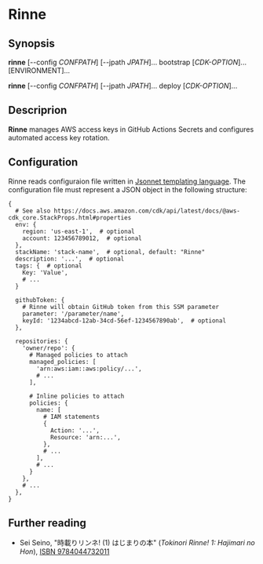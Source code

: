 # Rinne
## Synopsis
**rinne** [--config _CONFPATH_] [--jpath _JPATH_]... bootstrap [_CDK-OPTION_]... [ENVIRONMENT]...

**rinne** [--config _CONFPATH_] [--jpath _JPATH_]... deploy [_CDK-OPTION_]...

## Descriprion
**Rinne** manages AWS access keys in GitHub Actions Secrets and configures automated access key rotation.

## Configuration

Rinne reads configuraion file written in [Jsonnet templating language](https://jsonnet.org). The configuration file must represent a JSON object in the following structure:

```jsonnet
{
  # See also https://docs.aws.amazon.com/cdk/api/latest/docs/@aws-cdk_core.StackProps.html#properties
  env: {
    region: 'us-east-1',  # optional
    account: 123456789012,  # optional
  },
  stackName: 'stack-name',  # optional, default: "Rinne"
  description: '...',  # optional
  tags: {  # optional
    Key: 'Value',
    # ...
  }

  githubToken: {
    # Rinne will obtain GitHub token from this SSM parameter
    parameter: '/parameter/name',
    keyId: '1234abcd-12ab-34cd-56ef-1234567890ab',  # optional
  },

  repositories: {
    'owner/repo': {
      # Managed policies to attach
      managed_policies: [
        'arn:aws:iam::aws:policy/...',
        # ...
      ],

      # Inline policies to attach
      policies: {
        name: [
          # IAM statements
          {
            Action: '...',
            Resource: 'arn:...',
          },
          # ...
        ],
        # ...
      }
    },
    # ...
  },
}

```

## Further reading
- Sei Seino, "時載りリンネ! (1) はじまりの本" (_Tokinori Rinne! 1: Hajimari no Hon_), [ISBN 9784044732011](https://sneakerbunko.jp/product/tokinori/200704000021.html)

